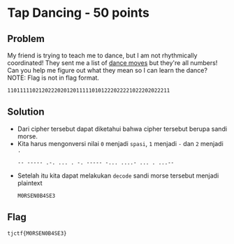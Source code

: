 # Tap Dancing - 50 points

## Problem
My friend is trying to teach me to dance, but I am not rhythmically coordinated! They sent me a list of [dance moves](https://static.tjctf.org/518d6851c71c5482dbd5bbe812b678684238c8f4e9e9b3d95a188f7db83a0870_cipher.txt) but they're all numbers! Can you help me figure out what they mean so I can learn the dance? <br />
NOTE: Flag is not in flag format. 

```
1101111102120222020120111110101222022221022202022211
```

## Solution
- Dari cipher tersebut dapat diketahui bahwa cipher tersebut berupa sandi morse.
- Kita harus mengonversi nilai `0` menjadi `spasi`, `1` menjadi `-` dan `2` menjadi `.`
  ```
  -- ----- .-. ... . -. ----- -... ....- ... . ...--
  ```
- Setelah itu kita dapat melakukan `decode` sandi morse tersebut menjadi plaintext
  ```
  M0RSEN0B4SE3
  ```

## Flag
```
tjctf{M0RSEN0B4SE3}
```
